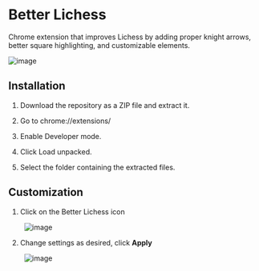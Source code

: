 # Better Lichess
Chrome extension that improves Lichess by adding proper knight arrows, better square highlighting, and customizable elements.

![image](https://github.com/user-attachments/assets/72f644a9-6903-4355-b6c4-72f4132a8f57)


## Installation
1. Download the repository as a ZIP file and extract it.

2. Go to chrome://extensions/

3. Enable Developer mode.

4. Click Load unpacked.

5. Select the folder containing the extracted files.

## Customization

1. Click on the Better Lichess icon

&nbsp;&nbsp;&nbsp;&nbsp;&nbsp;&nbsp;&nbsp; ![image](https://github.com/user-attachments/assets/51ccb77a-1c3e-4c3d-9a87-2b92d7495363)


2. Change settings as desired, click **Apply**

&nbsp;&nbsp;&nbsp;&nbsp;&nbsp;&nbsp;&nbsp; ![image](https://github.com/user-attachments/assets/9ccf3bbb-bfb4-48d6-803c-540c625ddf05)




